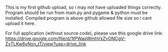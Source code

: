 This is my first github upload, so i may not have uploaded things correctly. Program should be run from main.py and pygame & python must be installed. Compiled program is above github allowed file size so i cant upload it here.

For full application (without source code), please use this google drive link: https://drive.google.com/file/d/1tPWaqWmhVxZvONCgV-ZyTLKw6vNsn_tT/view?usp=drive_link
